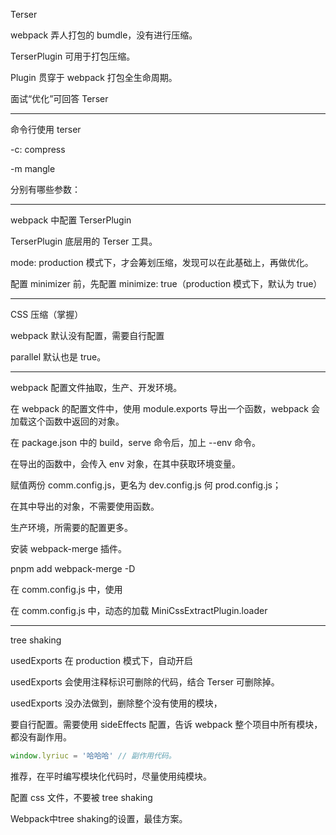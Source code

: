 Terser



webpack 弄人打包的 bumdle，没有进行压缩。

TerserPlugin 可用于打包压缩。

Plugin 贯穿于 webpack 打包全生命周期。

面试“优化”可回答 Terser

---

命令行使用 terser

-c: compress

-m mangle

分别有哪些参数：

---

webpack 中配置 TerserPlugin



TerserPlugin 底层用的 Terser 工具。

mode: production 模式下，才会筹划压缩，发现可以在此基础上，再做优化。

配置 minimizer 前，先配置 minimize: true（production 模式下，默认为 true）

---

CSS 压缩（掌握）

webpack 默认没有配置，需要自行配置



parallel 默认也是 true。

---

webpack 配置文件抽取，生产、开发环境。



在 webpack 的配置文件中，使用 module.exports 导出一个函数，webpack 会加载这个函数中返回的对象。

在 package.json 中的 build，serve 命令后，加上 --env 命令。

在导出的函数中，会传入 env 对象，在其中获取环境变量。



赋值两份 comm.config.js，更名为 dev.config.js 何 prod.config.js；

在其中导出的对象，不需要使用函数。

生产环境，所需要的配置更多。



安装 webpack-merge 插件。

pnpm add webpack-merge -D

在 comm.config.js 中，使用

在 comm.config.js 中，动态的加载 MiniCssExtractPlugin.loader

---

tree shaking

usedExports 在 production 模式下，自动开启

usedExports 会使用注释标识可删除的代码，结合 Terser 可删除掉。

usedExports 没办法做到，删除整个没有使用的模块，

要自行配置。需要使用 sideEffects 配置，告诉 webpack 整个项目中所有模块，都没有副作用。

```js
window.lyriuc = '哈哈哈' // 副作用代码。
```

推荐，在平时编写模块化代码时，尽量使用纯模块。

配置 css 文件，不要被 tree shaking



Webpack中tree shaking的设置，最佳方案。